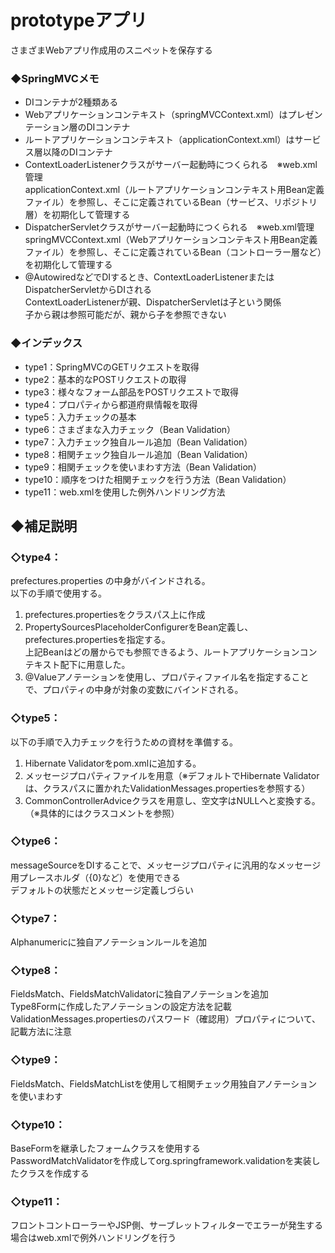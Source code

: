 # prototypeアプリ
さまざまWebアプリ作成用のスニペットを保存する  

### ◆SpringMVCメモ
* DIコンテナが2種類ある
* Webアプリケーションコンテキスト（springMVCContext.xml）はプレゼンテーション層のDIコンテナ
* ルートアプリケーションコンテキスト（applicationContext.xml）はサービス層以降のDIコンテナ  
* ContextLoaderListenerクラスがサーバー起動時につくられる　※web.xml管理  
applicationContext.xml（ルートアプリケーションコンテキスト用Bean定義ファイル）を参照し、そこに定義されているBean（サービス、リポジトリ層）を初期化して管理する  
* DispatcherServletクラスがサーバー起動時につくられる　※web.xml管理  
springMVCContext.xml（Webアプリケーションコンテキスト用Bean定義ファイル）を参照し、そこに定義されているBean（コントローラー層など）を初期化して管理する  
* @AutowiredなどでDIするとき、ContextLoaderListenerまたはDispatcherServletからDIされる  
ContextLoaderListenerが親、DispatcherServletは子という関係  
子から親は参照可能だが、親から子を参照できない  

### ◆インデックス
 - type1：SpringMVCのGETリクエストを取得
 - type2：基本的なPOSTリクエストの取得
 - type3：様々なフォーム部品をPOSTリクエストで取得
 - type4：プロパティから都道府県情報を取得
 - type5：入力チェックの基本
 - type6：さまざまな入力チェック（Bean Validation）
 - type7：入力チェック独自ルール追加（Bean Validation）
 - type8：相関チェック独自ルール追加（Bean Validation）
 - type9：相関チェックを使いまわす方法（Bean Validation）
 - type10：順序をつけた相関チェックを行う方法（Bean Validation）
 - type11：web.xmlを使用した例外ハンドリング方法

## ◆補足説明

### ◇type4：  
prefectures.properties の中身がバインドされる。  
以下の手順で使用する。  
1. prefectures.propertiesをクラスパス上に作成    
2. PropertySourcesPlaceholderConfigurerをBean定義し、prefectures.propertiesを指定する。  
上記Beanはどの層からでも参照できるよう、ルートアプリケーションコンテキスト配下に用意した。  
3. @Valueアノテーションを使用し、プロパティファイル名を指定することで、プロパティの中身が対象の変数にバインドされる。  


### ◇type5：  
以下の手順で入力チェックを行うための資材を準備する。
1. Hibernate Validatorをpom.xmlに追加する。  
2. メッセージプロパティファイルを用意（※デフォルトでHibernate Validatorは、クラスパスに置かれたValidationMessages.propertiesを参照する）  
3. CommonControllerAdviceクラスを用意し、空文字はNULLへと変換する。（※具体的にはクラスコメントを参照）

### ◇type6：  
messageSourceをDIすることで、メッセージプロパティに汎用的なメッセージ用プレースホルダ（{0}など）を使用できる  
デフォルトの状態だとメッセージ定義しづらい

### ◇type7：  
Alphanumericに独自アノテーションルールを追加

### ◇type8：  
FieldsMatch、FieldsMatchValidatorに独自アノテーションを追加  
Type8Formに作成したアノテーションの設定方法を記載  
ValidationMessages.propertiesのパスワード（確認用）プロパティについて、記載方法に注意

### ◇type9：  
FieldsMatch、FieldsMatchListを使用して相関チェック用独自アノテーションを使いまわす

### ◇type10：  
BaseFormを継承したフォームクラスを使用する  
PasswordMatchValidatorを作成してorg.springframework.validationを実装したクラスを作成する

### ◇type11：  
フロントコントローラーやJSP側、サーブレットフィルターでエラーが発生する場合はweb.xmlで例外ハンドリングを行う
